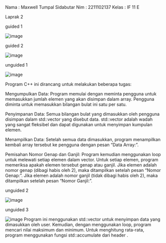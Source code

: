 Nama    : Maxwell Tumpal Sidabutar
Nim     : 2211102137
Kelas   : IF 11 E

Laprak 2

guided 1

![image](https://github.com/MaxwellSidabutar/Repository-praktikum-algoritma-dan-struktur-data/assets/163196340/c49d3894-dd08-4600-bc9a-258a8e141b87)

guided 2

![image](https://github.com/MaxwellSidabutar/Repository-praktikum-algoritma-dan-struktur-data/assets/163196340/3d837df7-3d81-4164-a3b2-bfd8fc823827)

unguided 1

![image](https://github.com/MaxwellSidabutar/Repository-praktikum-algoritma-dan-struktur-data/assets/163196340/8080ba11-aefa-4cb4-af67-65decb537d76)

Program C++ ini dirancang untuk melakukan beberapa tugas:

Mengumpulkan Data: Program memulai dengan meminta pengguna untuk memasukkan jumlah elemen yang akan disimpan dalam array. Pengguna diminta untuk memasukkan bilangan bulat ini satu per satu.

Penyimpanan Data: Semua bilangan bulat yang dimasukkan oleh pengguna disimpan dalam std::vector<int> yang disebut data. std::vector adalah wadah yang sangat fleksibel dan dapat digunakan untuk menyimpan kumpulan elemen.

Menampilkan Data: Setelah semua data dimasukkan, program menampilkan kembali array tersebut ke pengguna dengan pesan “Data Array:”.

Pemisahan Nomor Genap dan Ganjil:
Program kemudian menggunakan loop untuk melewati setiap elemen dalam vector.
Untuk setiap elemen, program memeriksa apakah elemen tersebut genap atau ganjil.
Jika elemen adalah nomor genap (dibagi habis oleh 2), maka ditampilkan setelah pesan “Nomor Genap:”.
Jika elemen adalah nomor ganjil (tidak dibagi habis oleh 2), maka ditampilkan setelah pesan “Nomor Ganjil:”.

unguided 2

![image](https://github.com/MaxwellSidabutar/Repository-praktikum-algoritma-dan-struktur-data/assets/163196340/c5f2edee-f7ea-4abf-bc1d-a127e5fb73de)

unguided 3

![image](https://github.com/MaxwellSidabutar/Repository-praktikum-algoritma-dan-struktur-data/assets/163196340/9314b211-9a74-4f1c-85b4-bad6f355b7c1)
Program ini menggunakan std::vector untuk menyimpan data yang dimasukkan oleh user. Kemudian, dengan menggunakan loop, program mencari nilai maksimum dan minimum. Untuk menghitung rata-rata, program menggunakan fungsi std::accumulate dari header <numeric>.
